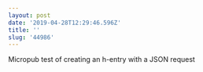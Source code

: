 ```yaml
---
layout: post
date: '2019-04-28T12:29:46.596Z'
title: ''
slug: '44986'
---
```

Micropub test of creating an h-entry with a JSON request
